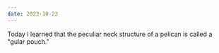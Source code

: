 ```yaml
---
date: 2023-10-23
---
```


Today I learned that the peculiar neck structure of a pelican is called a "gular pouch."